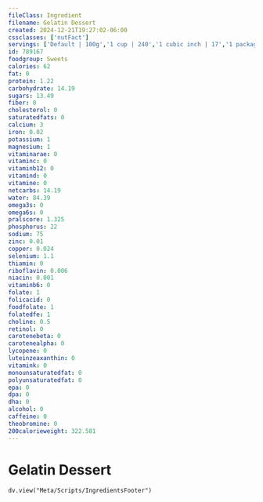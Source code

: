 ```yaml
---
fileClass: Ingredient
filename: Gelatin Dessert
created: 2024-12-21T19:27:02-06:00
cssclasses: ['nutFact']
servings: ['Default | 100g','1 cup | 240','1 cubic inch | 17','1 package (3 oz) yields | 540','1 snack size (3.5 oz) | 99']
id: 789167
foodgroup: Sweets
calories: 62
fat: 0
protein: 1.22
carbohydrate: 14.19
sugars: 13.49
fiber: 0
cholesterol: 0
saturatedfats: 0
calcium: 3
iron: 0.02
potassium: 1
magnesium: 1
vitaminarae: 0
vitaminc: 0
vitaminb12: 0
vitamind: 0
vitamine: 0
netcarbs: 14.19
water: 84.39
omega3s: 0
omega6s: 0
pralscore: 1.325
phosphorus: 22
sodium: 75
zinc: 0.01
copper: 0.024
selenium: 1.1
thiamin: 0
riboflavin: 0.006
niacin: 0.001
vitaminb6: 0
folate: 1
folicacid: 0
foodfolate: 1
folatedfe: 1
choline: 0.5
retinol: 0
carotenebeta: 0
carotenealpha: 0
lycopene: 0
luteinzeaxanthin: 0
vitamink: 0
monounsaturatedfat: 0
polyunsaturatedfat: 0
epa: 0
dpa: 0
dha: 0
alcohol: 0
caffeine: 0
theobromine: 0
200calorieweight: 322.581
---
```


# Gelatin Dessert

```dataviewjs
dv.view("Meta/Scripts/IngredientsFooter")
```